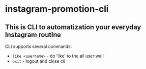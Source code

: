 # instagram-promotion-cli
## This is CLI to automatization your everyday Instagram routine
CLI supports several commands:
 - `like <username>` - do 'like' to the all user wall
 - `exit` - logout and close cli
